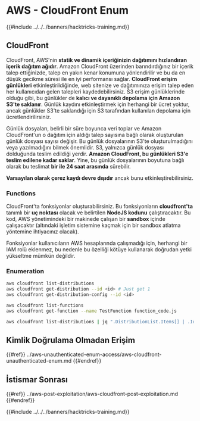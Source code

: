 # AWS - CloudFront Enum

{{#include ../../../banners/hacktricks-training.md}}

## CloudFront

CloudFront, AWS'nin **statik ve dinamik içeriğinizin dağıtımını hızlandıran içerik dağıtım ağıdır**. Amazon CloudFront üzerinden barındırdığınız bir içerik talep ettiğinizde, talep en yakın kenar konumuna yönlendirilir ve bu da en düşük gecikme süresi ile en iyi performansı sağlar. **CloudFront erişim günlükleri** etkinleştirildiğinde, web sitenize ve dağıtımınıza erişim talep eden her kullanıcıdan gelen talepleri kaydedebilirsiniz. S3 erişim günlüklerinde olduğu gibi, bu günlükler de **kalıcı ve dayanıklı depolama için Amazon S3'te saklanır**. Günlük kaydını etkinleştirmek için herhangi bir ücret yoktur, ancak günlükler S3'te saklandığı için S3 tarafından kullanılan depolama için ücretlendirilirsiniz.

Günlük dosyaları, belirli bir süre boyunca veri toplar ve Amazon CloudFront'un o dağıtım için aldığı talep sayısına bağlı olarak oluşturulan günlük dosyası sayısı değişir. Bu günlük dosyalarının S3'te oluşturulmadığını veya yazılmadığını bilmek önemlidir. S3, yalnızca günlük dosyası dolduğunda teslim edildiği yerdir. **Amazon CloudFront, bu günlükleri S3'e teslim edilene kadar saklar**. Yine, bu günlük dosyalarının boyutuna bağlı olarak bu teslimat **bir ile 24 saat arasında** sürebilir.

**Varsayılan olarak çerez kaydı devre dışıdır** ancak bunu etkinleştirebilirsiniz.

### Functions

CloudFront'ta fonksiyonlar oluşturabilirsiniz. Bu fonksiyonların **cloudfront'ta** tanımlı bir **uç noktası** olacak ve belirtilen **NodeJS kodunu** çalıştıracaktır. Bu kod, AWS yönetimindeki bir makinede çalışan bir **sandbox** içinde çalışacaktır (altındaki işletim sistemine kaçmak için bir sandbox atlatma yöntemine ihtiyacınız olacak).

Fonksiyonlar kullanıcıların AWS hesaplarında çalışmadığı için, herhangi bir IAM rolü eklenmez, bu nedenle bu özelliği kötüye kullanarak doğrudan yetki yükseltme mümkün değildir.

### Enumeration
```bash
aws cloudfront list-distributions
aws cloudfront get-distribution --id <id> # Just get 1
aws cloudfront get-distribution-config --id <id>

aws cloudfront list-functions
aws cloudfront get-function --name TestFunction function_code.js

aws cloudfront list-distributions | jq ".DistributionList.Items[] | .Id, .Origins.Items[].Id, .Origins.Items[].DomainName, .AliasICPRecordals[].CNAME"
```
## Kimlik Doğrulama Olmadan Erişim

{{#ref}}
../aws-unauthenticated-enum-access/aws-cloudfront-unauthenticated-enum.md
{{#endref}}

## İstismar Sonrası

{{#ref}}
../aws-post-exploitation/aws-cloudfront-post-exploitation.md
{{#endref}}

{{#include ../../../banners/hacktricks-training.md}}
